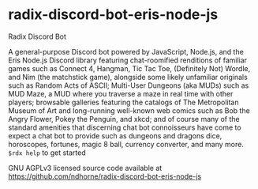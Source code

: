 # radix-discord-bot-eris-node-js
Radix Discord Bot

A general-purpose Discord bot powered by JavaScript, Node.js, and the Eris Node.js Discord library featuring chat-roomified renditions of familiar games such as Connect 4, Hangman, Tic Tac Toe, (Definitely Not) Wordle, and Nim (the matchstick game), alongside some likely unfamiliar originals such as Random Acts of ASCII; Multi-User Dungeons (aka MUDs) such as MUD Maze, a MUD where you traverse a maze in real time with other players; browsable galleries featuring the catalogs of The Metropolitan Museum of Art and long-running well-known web comics such as Bob the Angry Flower, Pokey the Penguin, and xkcd; and of course many of the standard amenities that discerning chat bot connoisseurs have come to expect a chat bot to provide such as dungeons and dragons dice, horoscopes, fortunes, magic 8 ball, currency converter, and many more. `$rdx help` to get started

GNU AGPLv3 licensed source code available at https://github.com/ndhorne/radix-discord-bot-eris-node-js
